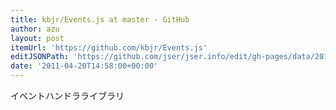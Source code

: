 ```yaml
---
title: kbjr/Events.js at master - GitHub
author: azu
layout: post
itemUrl: 'https://github.com/kbjr/Events.js'
editJSONPath: 'https://github.com/jser/jser.info/edit/gh-pages/data/2011/04/index.json'
date: '2011-04-20T14:58:00+00:00'
---
```

イベントハンドラライブラリ
